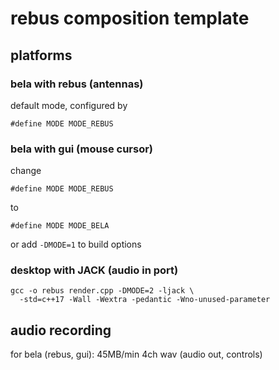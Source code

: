 # rebus composition template

## platforms

### bela with rebus (antennas)

default mode, configured by

```
#define MODE MODE_REBUS
```

### bela with gui (mouse cursor)

change

```
#define MODE MODE_REBUS
```

to

```
#define MODE MODE_BELA
```

or add `-DMODE=1` to build options

### desktop with JACK (audio in port)

```
gcc -o rebus render.cpp -DMODE=2 -ljack \
  -std=c++17 -Wall -Wextra -pedantic -Wno-unused-parameter
```

## audio recording

for bela (rebus, gui): 45MB/min 4ch wav (audio out, controls)
